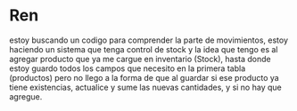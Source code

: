 # Ren
estoy buscando un codigo para comprender la parte de movimientos, estoy haciendo un sistema que tenga control de stock y la idea que tengo es al agregar producto que ya me cargue en inventario (Stock), hasta donde estoy guardo todos los campos que necesito en la primera tabla (productos) pero no llego a la forma de que al guardar si ese producto ya tiene existencias, actualice y sume las nuevas cantidades, y si no hay que agregue.

